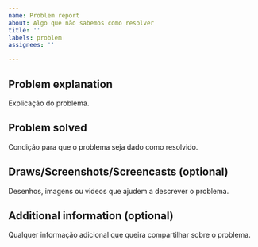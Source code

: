 ```yaml
---
name: Problem report
about: Algo que não sabemos como resolver
title: ''
labels: problem
assignees: ''

---
```


## Problem explanation
Explicação do problema.

## Problem solved
Condição para que o problema seja dado como resolvido.

## Draws/Screenshots/Screencasts (optional)
Desenhos, imagens ou videos que ajudem a descrever o problema.

## Additional information (optional)
Qualquer informação adicional que queira compartilhar sobre o problema.
